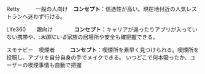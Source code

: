 Retty　　　一般の人向け　**コンセプト**：信憑性が高い。現在地付近の人気レストランへ迷わず行ける。

Life360　　親向け　　　　**コンセプト**：キャリアが違ったりアプリが入っていない携帯や、:*米国にいる*家族の居場所や安全も確把握できる。

スモナビー　喫煙者  　　 **コンセプト**：喫煙所を素早く見つけられる。喫煙所を投稿し、アプリを自分自身の手でメイクできる。
いつどこで何本吸ったか、ユーザーの喫煙事情も自動で把握
